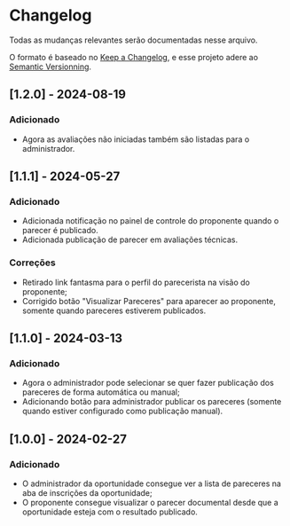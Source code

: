 # Changelog
Todas as mudanças relevantes serão documentadas nesse arquivo.

O formato é baseado no [Keep a Changelog](https://keepachangelog.com/pt-BR/1.1.0), e esse projeto adere ao [Semantic Versionning](https://semver.org/spec/v2.0.0.html).

## [1.2.0] - 2024-08-19
### Adicionado
- Agora as avaliações não iniciadas também são listadas para o administrador.

## [1.1.1] - 2024-05-27
### Adicionado
- Adicionada notificação no painel de controle do proponente quando o parecer é publicado.
- Adicionada publicação de parecer em avaliações técnicas.
### Correções
- Retirado link fantasma para o perfil do parecerista na visão do proponente;
- Corrigido botão "Visualizar Pareceres" para aparecer ao proponente, somente quando pareceres estiverem publicados.

## [1.1.0] - 2024-03-13
### Adicionado
- Agora o administrador pode selecionar se quer fazer publicação dos pareceres de forma automática ou manual;
- Adicionando botão para administrador publicar os pareceres (somente quando estiver configurado como publicação manual).

## [1.0.0] - 2024-02-27
### Adicionado
- O administrador da oportunidade consegue ver a lista de pareceres na aba de inscrições da oportunidade;
- O proponente consegue visualizar o parecer documental desde que a oportunidade esteja com o resultado publicado.
